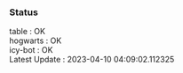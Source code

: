 ### Status


table : OK  
hogwarts : OK  
icy-bot : OK  
Latest Update : 2023-04-10 04:09:02.112325

